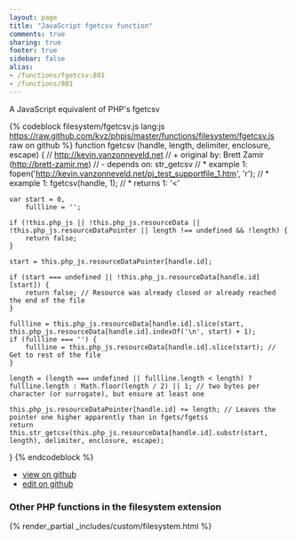 ```yaml
---
layout: page
title: "JavaScript fgetcsv function"
comments: true
sharing: true
footer: true
sidebar: false
alias:
- /functions/fgetcsv:801
- /functions/801
---
```

<!-- Generated by Rakefile:build -->
A JavaScript equivalent of PHP's fgetcsv

{% codeblock filesystem/fgetcsv.js lang:js https://raw.github.com/kvz/phpjs/master/functions/filesystem/fgetcsv.js raw on github %}
function fgetcsv (handle, length, delimiter, enclosure, escape) {
    // http://kevin.vanzonneveld.net
    // +   original by: Brett Zamir (http://brett-zamir.me)
    // -    depends on: str_getcsv
    // *     example 1: fopen('http://kevin.vanzonneveld.net/pj_test_supportfile_1.htm', 'r');
    // *     example 1: fgetcsv(handle, 1);
    // *     returns 1: '<'

    var start = 0,
        fullline = '';

    if (!this.php_js || !this.php_js.resourceData || !this.php_js.resourceDataPointer || length !== undefined && !length) {
        return false;
    }

    start = this.php_js.resourceDataPointer[handle.id];

    if (start === undefined || !this.php_js.resourceData[handle.id][start]) {
        return false; // Resource was already closed or already reached the end of the file
    }

    fullline = this.php_js.resourceData[handle.id].slice(start, this.php_js.resourceData[handle.id].indexOf('\n', start) + 1);
    if (fullline === '') {
        fullline = this.php_js.resourceData[handle.id].slice(start); // Get to rest of the file
    }

    length = (length === undefined || fullline.length < length) ? fullline.length : Math.floor(length / 2) || 1; // two bytes per character (or surrogate), but ensure at least one

    this.php_js.resourceDataPointer[handle.id] += length; // Leaves the pointer one higher apparently than in fgets/fgetss
    return this.str_getcsv(this.php_js.resourceData[handle.id].substr(start, length), delimiter, enclosure, escape);
}
{% endcodeblock %}

 - [view on github](https://github.com/kvz/phpjs/blob/master/functions/filesystem/fgetcsv.js)
 - [edit on github](https://github.com/kvz/phpjs/edit/master/functions/filesystem/fgetcsv.js)

### Other PHP functions in the filesystem extension
{% render_partial _includes/custom/filesystem.html %}
